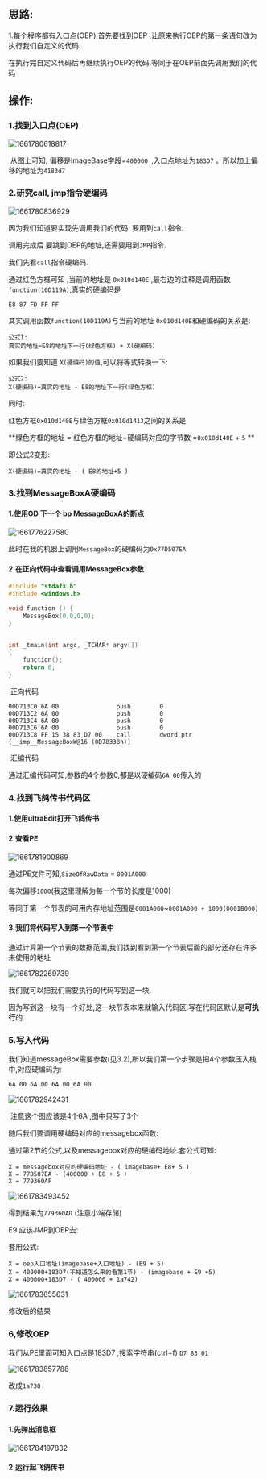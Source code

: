 ## 思路:

1.每个程序都有入口点(OEP),首先要找到OEP ,让原来执行OEP的第一条语句改为执行我们自定义的代码.

在执行完自定义代码后再继续执行OEP的代码.等同于在OEP前面先调用我们的代码



## 操作:

### 1.找到入口点(OEP) 

![1661780618817](https://github.com/q920447939/java-study/tree/master/img/ODImg/1661780618817.png)

​		从图上可知, 偏移是ImageBase字段=`400000 `,入口点地址为`183D7` 。所以加上偏移的地址为`4183d7`

### 2.研究call, jmp指令硬编码

![1661780836929](https://github.com/q920447939/java-study/tree/master/img/ODImg/1661780836929.png)

因为我们知道要实现先调用我们的代码. 要用到`call`指令.

调用完成后.要跳到OEP的地址,还需要用到`JMP`指令.

我们先看`call`指令硬编码.

通过红色方框可知 ,当前的地址是 `0x010d140E` ,最右边的注释是调用函数`function(10D119A)`,真实的硬编码是

`E8 87 FD FF FF`

其实调用函数`function(10D119A)`与当前的地址 `0x010d140E`和硬编码的关系是:

```
公式1:
真实的地址=E8的地址下一行(绿色方框) + X(硬编码)
```

如果我们要知道 `X(硬编码)的值`,可以将等式转换一下:

```
公式2:
X(硬编码)=真实的地址 - E8的地址下一行(绿色方框)  
```

同时:

红色方框`0x010d140E`与绿色方框`0x010d1413`之间的关系是

**绿色方框的地址 =  红色方框的地址+硬编码对应的字节数 =`0x010d140E` + `5` **

即公式2变形:

```
X(硬编码)=真实的地址 - ( E8的地址+5 )
```



### 3.找到MessageBoxA硬编码

#### 1.使用OD 下一个 bp MessageBoxA的断点

![1661776227580](https://github.com/q920447939/java-study/tree/master/img/ODImg/1661776227580.png)

此时在我的机器上调用`MessageBox`的硬编码为`0x77D507EA`

#### 2.在正向代码中查看调用MessageBox参数

```c++
#include "stdafx.h"
#include <windows.h> 

void function () {
	MessageBox(0,0,0,0);
}


int _tmain(int argc, _TCHAR* argv[])
{
	function();
	return 0;
}


```

​																	正向代码





```
00D713C0 6A 00                push        0  
00D713C2 6A 00                push        0  
00D713C4 6A 00                push        0  
00D713C6 6A 00                push        0  
00D713C8 FF 15 38 83 D7 00    call        dword ptr [__imp__MessageBoxW@16 (0D78338h)]  
```

​																		汇编代码



通过汇编代码可知,参数的4个参数0,都是以硬编码`6A 00`传入的





### 4.找到飞鸽传书代码区

#### 1.使用ultraEdit打开飞鸽传书

#### 2.查看PE

![1661781900869](https://github.com/q920447939/java-study/tree/master/img/ODImg/1661781900869.png)

通过PE文件可知,`SizeOfRawData` = `0001A000`

每次偏移`1000`(我这里理解为每一个节的长度是1000)

等同于第一个节表的可用内存地址范围是`0001A000`~`0001A000 + 1000(0001B000)`

#### 3.我们将代码写入到第一个节表中

通过计算第一个节表的数据范围,我们找到看到第一个节表后面的部分还存在许多 未使用的地址 

![1661782269739](https://github.com/q920447939/java-study/tree/master/img/ODImg/1661782269739.png)

我们就可以把我们需要执行的代码写到这一块. 

因为写到这一块有一个好处,这一块节表本来就输入代码区.写在代码区默认是**可执行**的



### 5.写入代码

我们知道messageBox需要参数(见3.2),所以我们第一个步骤是把4个参数压入栈中,对应硬编码为:

```
6A 00 6A 00 6A 00 6A 00 
```



![1661782942431](https://github.com/q920447939/java-study/tree/master/img/ODImg/1661782942431.png)

​																					注意这个图应该是4个6A ,图中只写了3个



随后我们要调用硬编码对应的messagebox函数:

通过第2节的公式,以及messagebox对应的硬编码地址.套公式可知:

```
X = messagebox对应的硬编码地址 - ( imagebase+ E8+ 5 )
X = 77D507EA - (400000 + E8 + 5 )
X = 779360AF
```

![1661783493452](https://github.com/q920447939/java-study/tree/master/img/ODImg/1661783493452.png)

得到结果为`779360AD` (注意小端存储)



E9 应该JMP到OEP去:

套用公式:



```
X = oep入口地址(imagebase+入口地址) - (E9 + 5)
X = 400000+183D7(不知道怎么来的看第1节) - (imagebase + E9 +5)
X = 400000+183D7 - ( 400000 + 1a742)
```

![1661783655631](https://github.com/q920447939/java-study/tree/master/img/ODImg/1661783655631.png)

修改后的结果



### 6,修改OEP

我们从PE里面可知入口点是183D7 ,搜索字符串(ctrl+f) `D7 83 01`

![1661783857788](https://github.com/q920447939/java-study/tree/master/img/ODImg/1661783857788.png)



改成`1a730`



### 7.运行效果

#### 1.先弹出消息框

![1661784197832](https://github.com/q920447939/java-study/tree/master/img/ODImg/1661784197832.png)





#### 2.运行起飞鸽传书



